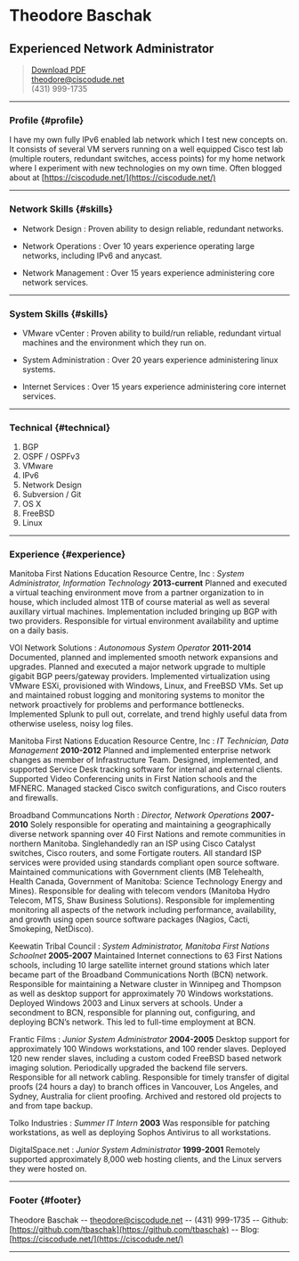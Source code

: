 # Theodore Baschak
## Experienced Network Administrator

> [Download PDF](theodorebaschak_resume.pdf)  
> [theodore@ciscodude.net](theodore@ciscodude.net)  
> (431) 999-1735

------

### Profile {#profile}

I have my own fully IPv6 enabled lab network which I test new concepts on. It consists of several VM servers running on a well equipped Cisco test lab (multiple routers, redundant switches, access points) for my home network where I experiment with new technologies on my own time. Often blogged about at [https://ciscodude.net/](https://ciscodude.net/)

------

### Network Skills {#skills}

* Network Design
  : Proven ability to design reliable, redundant networks.

* Network Operations
  : Over 10 years experience operating large networks, including IPv6 and anycast.

* Network Management
  : Over 15 years experience administering core network services.

------

### System Skills {#skills}

* VMware vCenter
  : Proven ability to build/run reliable, redundant virtual machines and the environment which they run on.

* System Administration
  : Over 20 years experience administering linux systems.

* Internet Services
  : Over 15 years experience administering core internet services.

-------

### Technical {#technical}

1. BGP
1. OSPF / OSPFv3
1. VMware
1. IPv6
1. Network Design
1. Subversion / Git
1. OS X
1. FreeBSD
1. Linux

------

### Experience {#experience}

Manitoba First Nations Education Resource Centre, Inc
: *System Administrator, Information Technology*
  __2013-current__
  Planned and executed a virtual teaching environment move from a partner organization to in house, which included almost 1TB of course material as well as several auxillary virtual machines. Implementation included bringing up BGP with two providers. Responsible for virtual environment availability and uptime on a daily basis.


VOI Network Solutions
: *Autonomous System Operator*
  __2011-2014__
  Documented, planned and implemented smooth network expansions and upgrades. Planned and executed a major network upgrade to multiple gigabit BGP peers/gateway providers. Implemented virtualization using VMware ESXi, provisioned with Windows, Linux, and FreeBSD VMs. Set up and maintained robust logging and monitoring systems to monitor the network proactively for problems and performance bottlenecks. Implemented Splunk to pull out, correlate, and trend highly useful data from otherwise useless, noisy log files.


Manitoba First Nations Education Resource Centre, Inc
: *IT Technician, Data Management*
  __2010-2012__
  Planned and implemented enterprise network changes as member of Infrastructure Team. Designed, implemented, and supported Service Desk tracking software for internal and external clients. Supported Video Conferencing units in First Nation schools and the MFNERC. Managed stacked Cisco switch configurations, and Cisco routers and firewalls. 


Broadband Communcations North
: *Director, Network Operations*
  __2007-2010__
  Solely responsible for operating and maintaining a geographically diverse network spanning over 40 First Nations and remote communities in northern Manitoba. Singlehandedly ran an ISP using Cisco Catalyst switches, Cisco routers, and some Fortigate routers. All standard ISP services were provided using standards compliant open source software. Maintained communications with Government clients (MB Telehealth, Health Canada, Government of Manitoba: Science Technology Energy and Mines). Responsible for dealing with telecom vendors (Manitoba Hydro Telecom, MTS, Shaw Business Solutions). Responsible for implementing monitoring all aspects of the network including performance, availability, and growth using open source software packages (Nagios, Cacti, Smokeping, NetDisco).


Keewatin Tribal Council
: *System Administrator, Manitoba First Nations Schoolnet*
  __2005-2007__
  Maintained Internet connections to 63 First Nations schools, including 10 large satellite internet ground stations which later became part of the Broadband Communications North (BCN) network. Responsible for maintaining a Netware cluster in Winnipeg and Thompson as well as desktop support for approximately 70 Windows workstations. Deployed Windows 2003 and Linux servers at schools. Under a secondment to BCN, responsible for planning out, configuring, and deploying BCN’s network. This led to full-time employment at BCN.

Frantic Films
: *Junior System Administrator*
  __2004-2005__
  Desktop support for approximately 100 Windows workstations, and 100 render slaves. Deployed 120 new render slaves, including a custom coded FreeBSD based network imaging solution. Periodically upgraded the backend file servers. Responsible for all network cabling. Responsible for timely transfer of digital proofs (24 hours a day) to branch offices in Vancouver, Los Angeles, and Sydney, Australia for client proofing. Archived and restored old projects to and from tape backup.


Tolko Industries
: *Summer IT Intern*
  __2003__
  Was responsible for patching workstations, as well as deploying Sophos Antivirus to all workstations.


DigitalSpace.net
: *Junior System Administrator*
  __1999-2001__
  Remotely supported approximately 8,000 web hosting clients, and the Linux servers they were hosted on.

------

### Footer {#footer}

Theodore Baschak -- [theodore@ciscodude.net](theodore@ciscodude.net) -- (431) 999-1735
-- Github: [https://github.com/tbaschak](https://github.com/tbaschak) --
Blog: [https://ciscodude.net/](https://ciscodude.net/)

------

